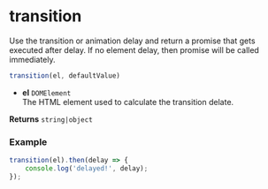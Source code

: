 
# transition

Use the transition or animation delay and return a promise that gets executed
after delay. If no element delay, then promise will be called immediately.

``` js
transition(el, defaultValue)
```

-   **el** `DOMElement` \
    The HTML element used to calculate the transition delate.

**Returns** `string|object`

### Example

``` js
transition(el).then(delay => {
    console.log('delayed!', delay);
});
```